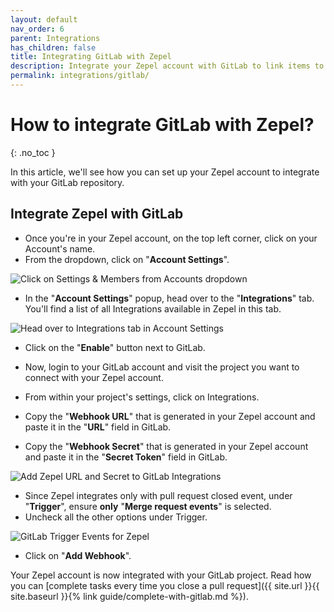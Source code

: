 ```yaml
---
layout: default
nav_order: 6
parent: Integrations
has_children: false
title: Integrating GitLab with Zepel
description: Integrate your Zepel account with GitLab to link items to pull requests.
permalink: integrations/gitlab/
---
```

# How to integrate GitLab with Zepel?

{: .no_toc }

In this article, we'll see how you can set up your Zepel account to integrate with your GitLab repository.

## Integrate Zepel with GitLab

* Once you're in your Zepel account, on the top left corner, click on your Account's name.
* From the dropdown, click on "**Account Settings**".

![Click on Settings & Members from Accounts dropdown](/guide/assets/uploads/account-settings.png "Account Settings")

* In the "**Account Settings**" popup, head over to the "**Integrations**" tab. You'll find a list of all Integrations available in Zepel in this tab.

![Head over to Integrations tab in Account Settings](/guide/assets/uploads/integrations-tab.png "Integrations tab in Account Settings")

* Click on the "**Enable**" button next to GitLab.
* Now, login to your GitLab account and visit the project you want to connect with your Zepel account.
* From within your project's settings, click on Integrations.

* Copy the "**Webhook URL**" that is generated in your Zepel account and paste it in the "**URL**" field in GitLab.
* Copy the "**Webhook Secret**" that is generated in your Zepel account and paste it in the "**Secret Token**" field in GitLab.

![Add Zepel URL and Secret to GitLab Integrations](/guide/assets/uploads/zepel-gitlab-integration-webhooks.png)

* Since Zepel integrates only with pull request closed event, under "**Trigger**", ensure **only** "**Merge request events**" is selected.
* Uncheck all the other options under Trigger.

![GitLab Trigger Events for Zepel](/guide/assets/uploads/zepel-gitlab-integration-webhook-events.png)

* Click on "**Add Webhook**".

Your Zepel account is now integrated with your GitLab project. Read how you can [complete tasks every time you close a pull request]({{ site.url }}{{ site.baseurl }}{% link guide/complete-with-gitlab.md %}).